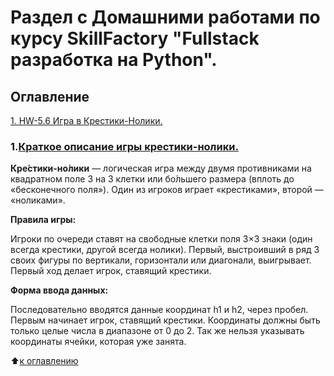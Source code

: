 # Раздел с Домашними работами по курсу SkillFactory "Fullstack разработка на Python".


## Оглавление

[1. HW-5.6 Игра в Крестики-Нолики.](https://github.com/olpachino/SkillFactory-FPW/blob/main/HW/README.md#1.Краткое-описание-игры-крестики-нолики.)


### 1.[Краткое описание игры крестики-нолики.](https://github.com/olpachino/SkillFactory-FPW/blob/main/HW/HW_5.6-Game-tic-tac-toe.py)


**Кре́стики-но́лики** — логическая игра между двумя противниками на квадратном поле 3 на 3 клетки или бо́льшего размера (вплоть до «бесконечного поля»).
 Один из игроков играет «крестиками», второй — «ноликами».

**Правила игры:**

Игроки по очереди ставят на свободные клетки поля 3×3 знаки (один всегда крестики, другой всегда нолики).
 Первый, выстроивший в ряд 3 своих фигуры по вертикали, горизонтали или диагонали, выигрывает.
 Первый ход делает игрок, ставящий крестики.
 
 **Форма ввода данных:**
 
 Последовательно вводятся данные координат h1 и h2, через пробел. Первым начинает игрок, ставящий крестики.
 Координаты должны быть только целые числа в диапазоне от 0 до 2.
 Так же нельзя указывать координаты ячейки, которая уже занята.
 
 :arrow_up:[к оглавлению](https://github.com/olpachino/SkillFactory-FPW/blob/main/HW/README.md#Оглавление)
 